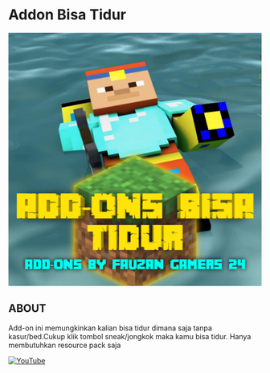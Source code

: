 # Addon Bisa Tidur
![Pack Icon](pack_icon.png)

## ABOUT
Add-on ini memungkinkan kalian bisa tidur dimana saja tanpa kasur/bed.Cukup klik tombol sneak/jongkok maka kamu bisa tidur. Hanya membutuhkan resource pack saja

[![YouTube](http://i.ytimg.com/vi/U6ztTZbFux4/hqdefault.jpg)](https://www.youtube.com/watch?v=U6ztTZbFux4)
